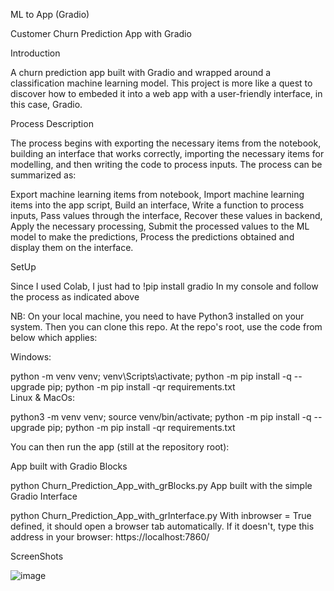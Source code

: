 
ML to App (Gradio)

Customer Churn Prediction App with Gradio

Introduction

A churn prediction app built with Gradio and wrapped around a classification machine learning model. This project is more like a quest to discover how to embeded it into a web app with a user-friendly interface, in this case, Gradio. 

Process Description

The process begins with exporting the necessary items from the notebook, building an interface that works correctly, importing the necessary items for modelling, and then writing the code to process inputs. The process can be summarized as:

Export machine learning items from notebook,
Import machine learning items into the app script,
Build an interface,
Write a function to process inputs,
Pass values through the interface,
Recover these values in backend,
Apply the necessary processing,
Submit the processed values to the ML model to make the predictions,
Process the predictions obtained and display them on the interface.

SetUp

Since I used Colab, I just had to 
!pip install gradio
In my console and follow the process as indicated above 

NB: On your local machine, you need to have Python3 installed on your system. Then you can clone this repo. At the repo's root, use the code from below which applies:

Windows:

  python -m venv venv; venv\Scripts\activate; python -m pip install -q --upgrade pip; python -m pip install -qr requirements.txt  
Linux & MacOs:

  python3 -m venv venv; source venv/bin/activate; python -m pip install -q --upgrade pip; python -m pip install -qr requirements.txt  

You can then run the app (still at the repository root):

App built with Gradio Blocks

  python Churn_Prediction_App_with_grBlocks.py
App built with the simple Gradio Interface

  python Churn_Prediction_App_with_grInterface.py
With inbrowser = True defined, it should open a browser tab automatically. If it doesn't, type this address in your browser: https://localhost:7860/

ScreenShots

![image](https://user-images.githubusercontent.com/106823333/211617384-aff735d1-561f-4672-b6dc-e9cae4c56a10.png)

